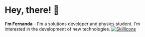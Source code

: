 # Hey, there! 👻
**I'm Fernanda** - I'm a solutions developer and physics student. I'm interested in the development of new technologies.
[![SkillIcons](https://skillicons.dev/icons?i=html,css,py)](https://skillicons.dev)<br/>

<!--
**fernanda3lias/fernanda3lias** is a ✨ _special_ ✨ repository because its `README.md` (this file) appears on your GitHub profile.

Here are some ideas to get you started:

- 🔭 I’m currently working on ...
- 🌱 I’m currently learning ...
- 👯 I’m looking to collaborate on ...
- 🤔 I’m looking for help with ...
- 💬 Ask me about ...
- 📫 How to reach me: ...
- 😄 Pronouns: ...
- ⚡ Fun fact: ...
-->
